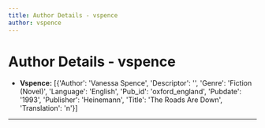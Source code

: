 ```yaml
---
title: Author Details - vspence
author: vspence
---
```


# Author Details - vspence

<ul>
    <li><strong>Vspence:</strong> [{'Author': 'Vanessa Spence', 'Descriptor': '', 'Genre': 'Fiction (Novel)', 'Language': 'English', 'Pub_id': 'oxford_england', 'Pubdate': '1993', 'Publisher': 'Heinemann', 'Title': 'The Roads Are Down', 'Translation': 'n'}]</li>
</ul>
<hr>